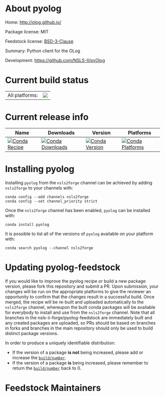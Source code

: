 About pyolog
============

Home: http://olog.github.io/

Package license: MIT

Feedstock license: [BSD-3-Clause](https://github.com/nsls-ii-forge/pyolog-feedstock/blob/master/LICENSE.txt)

Summary: Python client for the OLog

Development: https://github.com/NSLS-II/pyOlog

Current build status
====================


<table><tr><td>All platforms:</td>
    <td>
      <a href="https://dev.azure.com/nsls2forge/nsls2forge/_build/latest?definitionId=60&branchName=master">
        <img src="https://dev.azure.com/nsls2forge/nsls2forge/_apis/build/status/pyolog-feedstock?branchName=master">
      </a>
    </td>
  </tr>
</table>

Current release info
====================

| Name | Downloads | Version | Platforms |
| --- | --- | --- | --- |
| [![Conda Recipe](https://img.shields.io/badge/recipe-pyolog-green.svg)](https://anaconda.org/nsls2forge/pyolog) | [![Conda Downloads](https://img.shields.io/conda/dn/nsls2forge/pyolog.svg)](https://anaconda.org/nsls2forge/pyolog) | [![Conda Version](https://img.shields.io/conda/vn/nsls2forge/pyolog.svg)](https://anaconda.org/nsls2forge/pyolog) | [![Conda Platforms](https://img.shields.io/conda/pn/nsls2forge/pyolog.svg)](https://anaconda.org/nsls2forge/pyolog) |

Installing pyolog
=================

Installing `pyolog` from the `nsls2forge` channel can be achieved by adding `nsls2forge` to your channels with:

```
conda config --add channels nsls2forge
conda config --set channel_priority strict
```

Once the `nsls2forge` channel has been enabled, `pyolog` can be installed with:

```
conda install pyolog
```

It is possible to list all of the versions of `pyolog` available on your platform with:

```
conda search pyolog --channel nsls2forge
```




Updating pyolog-feedstock
=========================

If you would like to improve the pyolog recipe or build a new
package version, please fork this repository and submit a PR. Upon submission,
your changes will be run on the appropriate platforms to give the reviewer an
opportunity to confirm that the changes result in a successful build. Once
merged, the recipe will be re-built and uploaded automatically to the
`nsls2forge` channel, whereupon the built conda packages will be available for
everybody to install and use from the `nsls2forge` channel.
Note that all branches in the nsls-ii-forge/pyolog-feedstock are
immediately built and any created packages are uploaded, so PRs should be based
on branches in forks and branches in the main repository should only be used to
build distinct package versions.

In order to produce a uniquely identifiable distribution:
 * If the version of a package **is not** being increased, please add or increase
   the [``build/number``](https://docs.conda.io/projects/conda-build/en/latest/resources/define-metadata.html#build-number-and-string).
 * If the version of a package **is** being increased, please remember to return
   the [``build/number``](https://docs.conda.io/projects/conda-build/en/latest/resources/define-metadata.html#build-number-and-string)
   back to 0.

Feedstock Maintainers
=====================


